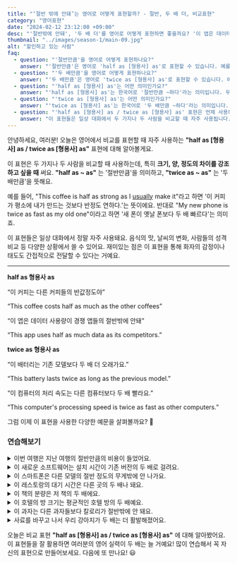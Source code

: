 ```yaml
---
title: "‘절반 밖에 안돼’는 영어로 어떻게 표현할까? - 절반, 두 배 더, 비교표현"
category: "영어표현"
date: "2024-02-12 23:12:00 +09:00"
desc: "'절반밖에 안돼', '두 배 더'를 영어로 어떻게 표현하면 좋을까요? '이 앱은 데이터 사용량이 경쟁 앱들의 절반밖에 안돼.', '이 컴퓨터의 처리 속도는 다른 컴퓨터보다 두 배 빨라요.' 등을 영어로 표현하는 법을 배워봅시다. 다양한 예문을 통해서 연습하고 본인의 표현으로 만들어 보세요."
thumbnail: "../images/season-1/main-09.jpg"
alt: "할인하고 있는 사람"
faq:
  - question: "'절반만큼'을 영어로 어떻게 표현하나요?"
    answer: "'절반만큼'은 영어로 'half as [형용사] as'로 표현할 수 있습니다. 예를 들어, 'The homework was half as difficult as I expected'는 '숙제가 예상했던 것의 절반만큼 어려웠다'는 의미입니다."
  - question: "'두 배만큼'을 영어로 어떻게 표현하나요?"
    answer: "'두 배만큼'은 영어로 'twice as [형용사] as'로 표현할 수 있습니다. 예를 들어, 'This restaurant is twice as crowded as it was last week'는 '이 식당이 지난주보다 두 배 붐빈다'는 의미입니다."
  - question: "'half as [형용사] as'는 어떤 의미인가요?"
    answer: "'half as [형용사] as'는 한국어로 '절반만큼 ~하다'라는 의미입니다. 두 가지를 비교할 때 사용하며, 특정 특성이나 상태가 다른 것의 절반 정도임을 나타냅니다. 예를 들어, 'This coffee is half as strong as I usually make it'은 '이 커피는 내가 보통 만드는 것의 절반만큼 진하다'는 뜻입니다."
  - question: "'twice as [형용사] as'는 어떤 의미인가요?"
    answer: "'twice as [형용사] as'는 한국어로 '두 배만큼 ~하다'라는 의미입니다. 두 가지를 비교할 때 사용하며, 특정 특성이나 상태가 다른 것의 두 배임을 나타냅니다. 예를 들어, 'My new phone is twice as fast as my old one'은 '내 새 폰이 옛날 폰보다 두 배 빠르다'는 뜻입니다."
  - question: "'half as [형용사] as / twice as [형용사] as' 표현은 언제 사용하나요?"
    answer: "이 표현들은 일상 대화에서 두 가지나 두 사람을 비교할 때 자주 사용됩니다. 특히 크기, 양, 정도의 차이를 강조하고 싶을 때 효과적입니다. 음식의 맛, 날씨의 변화, 사람들의 성격 비교 등 다양한 상황에서 활용할 수 있습니다."
---
```


안녕하세요, 여러분! 오늘은 영어에서 비교를 표현할 때 자주 사용하는 **"half as [형용사] as / twice as [형용사] as"** 표현에 대해 알아볼게요.

이 표현은 두 가지나 두 사람을 비교할 때 사용하는데, 특히 **크기, 양, 정도의 차이를 강조하고 싶을 때** 써요. **"half as ~ as"** 는 '절반만큼'을 의미하고, **"twice as ~ as"** 는 '두 배만큼'을 뜻해요.

예를 들어, "This coffee is half as strong as I <a href="/blog/in-english/017.usually/">usually</a> make it"라고 하면 '이 커피가 평소에 내가 만드는 것보다 반정도 연하다.'는 뜻이에요. 반대로 "My new phone is twice as fast as my old one"이라고 하면 '새 폰이 옛날 폰보다 두 배 빠르다'는 의미죠.

이 표현들은 일상 대화에서 정말 자주 사용돼요. 음식의 맛, 날씨의 변화, 사람들의 성격 비교 등 다양한 상황에서 쓸 수 있어요. 재미있는 점은 이 표현을 통해 화자의 감정이나 태도도 간접적으로 전달할 수 있다는 거예요.

---

**half as 형용사 as**

“이 커피는 다른 커피들의 반값정도야”

“This coffee costs half as much as the other coffees”

“이 앱은 데이터 사용량이 경쟁 앱들의 절반밖에 안돼”

“This app uses half as much data as its competitors.”

**twice as 형용사 as**

“이 배터리는 기존 모델보다 두 배 더 오래가요.”

“This battery lasts twice as long as the previous model.”

“이 컴퓨터의 처리 속도는 다른 컴퓨터보다 두 배 빨라요.”

“This computer's processing speed is twice as fast as other computers.”

그럼 이제 이 표현을 사용한 다양한 예문을 살펴볼까요? 🚀

### 연습해보기

<details>
  <summary>이번 여행은 지난 여행의 절반만큼의 비용이 들었어요.</summary>
  <span>This trip cost half as much as the last one.</span>
</details>

<details>
 <summary>이 새로운 소프트웨어는 설치 시간이 기존 버전의 두 배로 걸려요.</summary>
  <span>The new software takes twice as long to install as the previous version.</span>
</details>

<details>
  <summary>이 스마트폰은 다른 모델의 절반 정도의 무게밖에 안 나가요.</summary>
  <span>This smartphone weighs half as much as the other models.</span>
</details>

<details>
  <summary>이 레스토랑의 대기 시간은 다른 곳의 두 배나 돼요.</summary>
  <span>The wait time at this restaurant is twice as long as at other places.</span>
</details>

<details>
  <summary>이 책의 분량은 저 책의 두 배에요.</summary>
  <span>This book is twice as thick as that one.</span>
</details>

<details>
  <summary>이 호텔의 방 크기는 평균적인 호텔 방의 두 배예요.</summary>
  <span>The room size in this hotel is twice as large as in an average hotel.</span>
</details>

<details>
  <summary>이 과자는 다른 과자들보다 칼로리가 절반밖에 안 돼요.</summary>
  <span>These snacks have half as many calories as others.</span>
</details>

<details>
<summary>사료를 바꾸고 나서 우리 강아지가 두 배는 더 활발해졌어요.</summary>
<span>My dog is twice as energetic as he was after we changed his food.</span>
</details>

오늘은 비교 표현 **"half as [형용사] as / twice as [형용사] as"** 에 대해 알아봤어요. 이 표현들을 잘 활용하면 여러분의 영어 실력이 두 배는 늘 거예요! 많이 연습해서 꼭 자신의 표현으로 만들어보세요. 다음에 또 만나요! 😃
